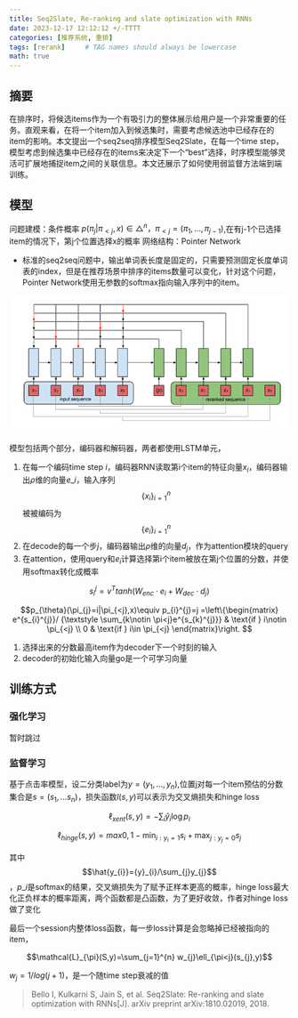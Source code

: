 ```yaml
---
title: Seq2Slate, Re-ranking and slate optimization with RNNs
date: 2023-12-17 12:12:12 +/-TTTT
categories: [推荐系统, 重排]
tags: [rerank]     # TAG names should always be lowercase
math: true
---
```



## 摘要
在排序时，将候选items作为一个有吸引力的整体展示给用户是一个非常重要的任务。直观来看，在将一个item加入到候选集时，需要考虑候选池中已经存在的item的影响。本文提出一个seq2seq排序模型Seq2Slate，在每一个time step，模型考虑到候选集中已经存在的items来决定下一个“best”选择，时序模型能够灵活可扩展地捕捉item之间的关联信息。本文还展示了如何使用弱监督方法端到端训练。
## 模型
 问题建模：条件概率
$p(\pi _{j}|\pi _{<j},x)\in \bigtriangleup ^{n} ，\pi _{<j}=(\pi _{1},...,\pi _{j-1})$,在有j-1个已选择item的情况下，第j个位置选择x的概率
网络结构：Pointer Network

- 标准的seq2seq问题中，输出单词表长度是固定的，只需要预测固定长度单词表的index，但是在推荐场景中排序的items数量可以变化，针对这个问题，Pointer Network使用无参数的softmax指向输入序列中的item。
<div align=center>
<img src="/assets/img/seq2Slate模型结构.png" alt="alt text" width="700"/>
</div>

模型包括两个部分，编码器和解码器，两者都使用LSTM单元，

1. 在每一个编码time step $i$，编码器RNN读取第i个item的特征向量$x_{i}$，编码器输出$\rho$维的向量$e\_{i}$，输入序列$$\{x_{i}\}_{i=1}^{n}$$被被编码为$$ \{e_{i} \}  _{i=1}^{n}$$
2. 在decode的每一个步$j$，编码器输出$\rho$维的向量$d_{j}$，作为attention模块的query
3. 在attention，使用query和$e_{i}$计算选择第i个item被放在第j个位置的分数，并使用softmax转化成概率

$$s_{i}^{j} = v^{T}tanh(W_{enc}·e_{i}+W_{dec}·d_{j})$$

$$p_{\theta}(\pi_{j}=i|\pi_{<j},x)\equiv p_{i}^{j}=j =\left\{\begin{matrix} e^{s_{i}^{j}}/ {\textstyle \sum_{k\notin \pi<j}e^{s_{k}^{j}}} & \text{if } i\notin \pi_{<j} \\ 0 & \text{if } i\in \pi_{<j} \end{matrix}\right. $$

1. 选择出来的分数最高item作为decoder下一个时刻的输入
2. decoder的初始化输入向量go是一个可学习向量

## 训练方式
### 强化学习
暂时跳过
### 监督学习
基于点击率模型，设二分类label为$y=(y_{1},...,y_{n})$,位置j对每一个item预估的分数集合是$s=(s_{1},...s_{n})$，损失函数$l(s,y)$可以表示为交叉熵损失和hinge loss

$$\ell _{xent}(s,y) = - \sum_{i}\hat{y} _{i}\log{p_{i}}$$

$$\ell _{hinge}(s,y) = max{0,1-\min_{i:y_{i}=1}}s_{i}+\max_{j:y_{j}=0}s_{j}$$

其中$$\hat{y_{i}}={y}_{i}/\sum_{j}y_{j}$$，$p\_{i}$是softmax的结果，交叉熵损失为了赋予正样本更高的概率，hinge loss最大化正负样本的概率距离，两个函数都是凸函数，为了更好收敛，作者对hinge loss做了变化


最后一个session内整体loss函数，每一步loss计算是会忽略掉已经被指向的item，

$$\mathcal{L}_{\pi}(S,y)=\sum_{j=1}^{n} w_{j}\ell_{\pi<j}(s_{j},y)$$

$w_{j}= 1/log(j+1)$，是一个随time step衰减的值

> Bello I, Kulkarni S, Jain S, et al. Seq2Slate: Re-ranking and slate optimization with RNNs[J]. arXiv preprint arXiv:1810.02019, 2018.

